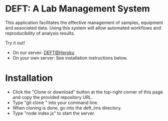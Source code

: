 # DEFT: A Lab Management System
This application facilitates the effective management of samples, equipment and associated data. Using this system will allow automated workflows and reproducibility of analysis results.

Try it out!
- On our server: <a href="https://deft-lms.herokuapp.com/">DEFT@Heroku</a>
- On your own server: See installation instructions below.

# Installation
- Click the "Clone or download" button at the top-right corner of this page and copy the provided repository URL.
- Type "git clone <repository URL>" into your command line.
- When cloning is done, go into the deft_lms directory.
- Type "node index.js" to start the server.
